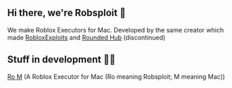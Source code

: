 ## Hi there, we're Robsploit 👋
We make Roblox Executors for Mac. Developed by the same creator which made [RobloxExploits](https://github.com/404PageN0tFound/RobloxExploits) and [Rounded Hub](https://github.com/404PageN0tFound/RoundedHub) (discontinued)

## Stuff in development 🧑‍💻
[Ro M](https://github.com/Robsploit/Ro-M) (A Roblox Executor for Mac (Ro meaning Robsploit; M meaning Mac))

